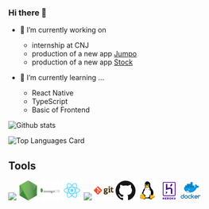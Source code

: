 ### Hi there 👋

- 🔭 I’m currently working on 
    - internship at CNJ
    - production of a new app [Jumpo](https://lara-unb.github.io/Jumpo_Docs/#/)
    - production of a new app [Stock](https://unbarqdsw.github.io/2020.1_G12_Stock/#/)

- 🌱 I’m currently learning ...   
    - React Native
    - TypeScript
    - Basic of Frontend    

![Github stats](https://github-readme-stats.vercel.app/api?username=micaellagouveia&theme=dracula&show_icons=true&count_private=true) 

![Top Languages Card](https://github-readme-stats.vercel.app/api/top-langs/?username=micaellagouveia&layout=compact)

## Tools

<code><img height="40" src="https://raw.githubusercontent.com/shinokada/shinokada/master/assets/javascript.png"></code>
<code><img height="40" src="https://github.com/github/explore/blob/master/topics/nodejs/nodejs.png?raw=true"></code>
<code><img height="40" src="https://github.com/github/explore/blob/master/topics/mongodb/mongodb.png?raw=true"></code>
<code><img height="40" src="https://github.com/github/explore/blob/master/topics/react-native/react-native.png?raw=true"></code>
<code><img height="40" src="https://raw.githubusercontent.com/shinokada/shinokada/master/assets/visual-studio-code.png"></code>
<code><img height="40" src="https://raw.githubusercontent.com/github/explore/master/topics/git/git.png"></code>
<code><img height="40" src="https://github.com/github/explore/blob/master/topics/github/github.png?raw=true"></code>
<code><img height="40" src="https://raw.githubusercontent.com/github/explore/master/topics/linux/linux.png"></code>
<code><img height="40" src="https://github.com/github/explore/blob/master/topics/heroku/heroku.png?raw=true"></code>
<code><img height="40" src="https://github.com/github/explore/blob/master/topics/docker/docker.png?raw=true"></code>





<!--
**micaellagouveia/micaellagouveia** is a ✨ _special_ ✨ repository because its `README.md` (this file) appears on your GitHub profile.

Here are some ideas to get you started:



- 👯 I’m looking to collaborate on ...
- 🤔 I’m looking for help with ...
- 💬 Ask me about ...
- 📫 How to reach me: ...
- 😄 Pronouns: ...
- ⚡ Fun fact: ...
-->
